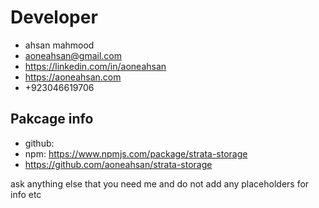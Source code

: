 # Developer

- ahsan mahmood
- aoneahsan@gmail.com
- https://linkedin.com/in/aoneahsan
- https://aoneahsan.com
- +923046619706

## Pakcage info

- github:
- npm: https://www.npmjs.com/package/strata-storage
- https://github.com/aoneahsan/strata-storage

ask anything else that you need me and do not add any placeholders for info etc
